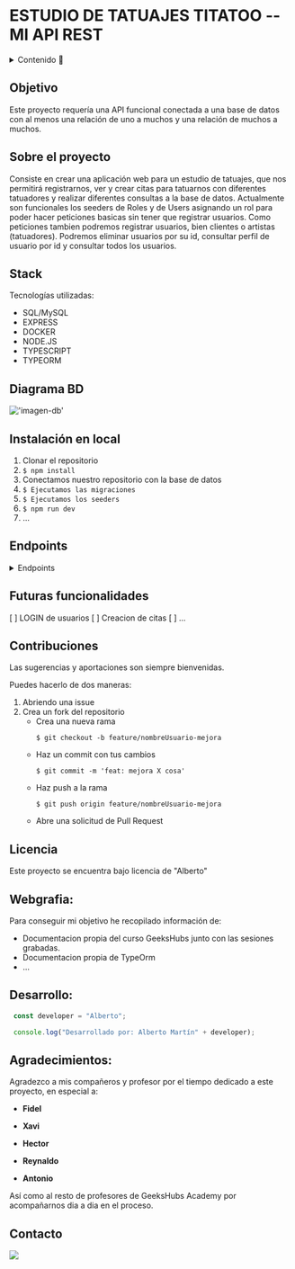 # ESTUDIO DE TATUAJES TITATOO -- MI API REST

<details>
  <summary>Contenido 📝</summary>
  <ol>
    <li><a href="#objetivo">Objetivo</a></li>
    <li><a href="#sobre-el-proyecto">Sobre el proyecto</a></li>
    <li><a href="#stack">Stack</a></li>
    <li><a href="#diagrama-bd">Diagrama</a></li>
    <li><a href="#instalación-en-local">Instalación</a></li>
    <li><a href="#endpoints">Endpoints</a></li>
    <li><a href="#futuras-funcionalidades">Futuras funcionalidades</a></li>
    <li><a href="#contribuciones">Contribuciones</a></li>
    <li><a href="#licencia">Licencia</a></li>
    <li><a href="#webgrafia">Webgrafia</a></li>
    <li><a href="#desarrollo">Desarrollo</a></li>
    <li><a href="#agradecimientos">Agradecimientos</a></li>
    <li><a href="#contacto">Contacto</a></li>
  </ol>
</details>

## Objetivo
Este proyecto requería una API funcional conectada a una base de datos con al menos una relación de uno a muchos y una relación de muchos a muchos.

## Sobre el proyecto
Consiste en crear una aplicación web para un estudio de tatuajes, que nos permitirá registrarnos, ver y crear citas para tatuarnos con diferentes tatuadores y realizar diferentes consultas a la base de datos. Actualmente son funcionales los seeders de Roles y de Users asignando un rol para poder hacer peticiones basicas sin tener que registrar usuarios. Como peticiones tambien podremos registrar usuarios, bien clientes o artistas (tatuadores). Podremos eliminar usuarios por su id, consultar perfil de usuario por id y consultar todos los usuarios.


## Stack
Tecnologías utilizadas:
 - SQL/MySQL
 - EXPRESS
 - DOCKER
 - NODE.JS
 - TYPESCRIPT
 - TYPEORM

## Diagrama BD
!['imagen-db'](../estudio-tatuajes-Titatoo/diagram/diagram.png)

## Instalación en local
1. Clonar el repositorio
2. ` $ npm install `
3. Conectamos nuestro repositorio con la base de datos 
4. ``` $ Ejecutamos las migraciones ``` 
5. ``` $ Ejecutamos los seeders ``` 
6. ``` $ npm run dev ``` 
7. ...

## Endpoints
<details>
<summary>Endpoints</summary>

 - REGISTER CLIENT

            POST http://localhost:3000/auth/registerClient
        body:
        ``` js
            {
                "username": "pruebaCliente",
                "first_name": "Cliente",
                "last_name":"Perez",
                "email": "cliente.demo@example.com",
                "password": "12345678",
                "phone_number": "646557606"
            }
        ```

    - LOGIN

            POST http://localhost:3000/auth/loginClient 
        body:
        ``` js
            {
                
                "email": "Carol63@gmail.com",
                "password": "12345678"

            }
        ```
    - USER PROFILE

            GET http://localhost:3000/api/users/1 (id)  
       
    - UPDATE PROFILE

            PATCH http://localhost:3000/api/users/2
        body:
        ``` js
            {
                "username" : "alberto.martin",
                "first_name": "Alberto",
                "last_name": "Martin",
                "email" : "alberto.nuevo@example.com"
            }
        ```
    - APPOINTMENT CREATION

            POST http://localhost:3000/appointments/ 
        body:
        ``` js
            {
                
                  "client_id": 1,
                  "appointment_date": "2024-02-18 20:30:00"

            }
        ```
        
    - APPOINTMENT UPDATE

            PATCH http://localhost:3000/appointments/1
        body:
        ``` js
            {
                
                  "user_id": 1,
                  "tattoo_artist_id": 2,
                  "appointment_date": "2024-04-21 10:30:00"

            }
        ```
     - APPOINTMENT DELETE

            DELETE http://localhost:3000/appointments/1

     - APPOINTMENT FOR USERS

            GET http://localhost:3000/appointments/users/1 

     - APPOINTMENT FOR TATTOO_ARTIST

            GET http://localhost:3000/appointments/artists/1 





</details>

## Futuras funcionalidades
[ ] LOGIN de usuarios
[ ] Creacion de citas 
[ ] ...

## Contribuciones
Las sugerencias y aportaciones son siempre bienvenidas.  

Puedes hacerlo de dos maneras:

1. Abriendo una issue
2. Crea un fork del repositorio
    - Crea una nueva rama  
        ```
        $ git checkout -b feature/nombreUsuario-mejora
        ```
    - Haz un commit con tus cambios 
        ```
        $ git commit -m 'feat: mejora X cosa'
        ```
    - Haz push a la rama 
        ```
        $ git push origin feature/nombreUsuario-mejora
        ```
    - Abre una solicitud de Pull Request

## Licencia
Este proyecto se encuentra bajo licencia de "Alberto"

## Webgrafia:
Para conseguir mi objetivo he recopilado información de:
- Documentacion propia del curso GeeksHubs junto con las sesiones grabadas.
- Documentacion propia de TypeOrm
- ...

## Desarrollo:

``` js
 const developer = "Alberto";

 console.log("Desarrollado por: Alberto Martín" + developer);
```  

## Agradecimientos:

Agradezco a mis compañeros y profesor por el tiempo dedicado a este proyecto, en especial a:

- **Fidel**

- **Xavi** 

- **Hector**  

- **Reynaldo**  

- **Antonio**  

Así como al resto de profesores de GeeksHubs Academy por acompañarnos dia a dia en el proceso.

## Contacto
<a href = "alberto.martinguti@gmail.com"><img src="https://img.shields.io/badge/Gmail-C6362C?style=for-the-badge&logo=gmail&logoColor=white" target="_blank"></a>

 
